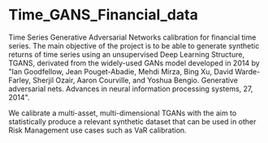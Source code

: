 # Time_GANS_Financial_data
Time Series Generative Adversarial Networks calibration for financial time series.
The main objective of the project is to be able to generate synthetic returns of time series using an unsupervised Deep Learning Structure, TGANS, derivated from the widely-used GANs model developed in 2014 by "Ian Goodfellow, Jean Pouget-Abadie, Mehdi Mirza, Bing Xu, David Warde-Farley, Sherjil Ozair, Aaron Courville, and Yoshua Bengio. Generative adversarial nets. Advances in neural information processing systems, 27, 2014".

We calibrate a multi-asset, multi-dimensional TGANs with the aim to statistically produce a relevant synthetic dataset that can be used in other Risk Management use cases such as VaR calibration.
